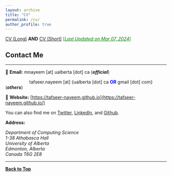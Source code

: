 ```yaml
---
layout: archive
title: "CV"
permalink: /cv/
author_profile: true
---
```


[CV (Long)](https://tafseer-nayeem.github.io/files/CVs/CV_long_tafseer.pdf) **AND** [CV (Short)](https://tafseer-nayeem.github.io/files/CVs/CV_short_tafseer.pdf) <span style ="color:Green"> [<ins>*Last Updated on Mar 07, 2024*</ins>] </span>

## Contact Me
-------------

📧 **Email:** mnayeem [at] ualberta [dot] ca (***official***)

&nbsp; &nbsp; &nbsp; &nbsp; &nbsp; &nbsp; &nbsp; &nbsp; &nbsp; &nbsp;tafseer.nayeem [at] {ualberta [dot] ca <span style="color:Blue">**OR**</span> gmail [dot] com} (***others***)<br /> 

<!-- [comment]: # &nbsp; &nbsp; &nbsp; &nbsp; &nbsp; &nbsp; &nbsp; &nbsp; &nbsp; mir.nayeem [at] alumni [dot] uleth [dot] [*first 2 letters in “canada”*], <br /> -->

📒 **Website:** [https://tafseer-nayeem.github.io](https://tafseer-nayeem.github.io/) <br />

You can also find me on [Twitter](https://twitter.com/mtnayeem), [LinkedIn](https://www.linkedin.com/in/mtnayeem/), and [Github](https://github.com/tafseer-nayeem).

**Address:**
<address>
Department of Computing Science  <br /> 
1-38 Athabasca Hall  <br /> 
University of Alberta  <br /> 
Edmonton, Alberta  <br /> 
Canada T6G 2E8  <br /> 
</address> 

<!-- 
**Address:**
<address>
Department of Computer Science and Engineering (CSE), <br /> 
Ahsanullah University of Science and Technology (AUST). <br /> 
141-142 Love Road, Tejgaon Industrial Area, <br />
Dhaka, Bangladesh. <br /> 
</address> 

<br /> 
<iframe src="https://www.google.com/maps/embed?pb=!1m18!1m12!1m3!1d3651.5375119530972!2d90.40462791445606!3d23.76386639417981!2m3!1f0!2f0!3f0!3m2!1i1024!2i768!4f13.1!3m3!1m2!1s0x3755c77decb5f845%3A0xc2eadd2f3b867792!2sAhsanullah%20University%20of%20Science%20and%20Technology!5e0!3m2!1sen!2sus!4v1584909327199!5m2!1sen!2sus" width="600" height="450" frameborder="0" style="border:0;" allowfullscreen="" aria-hidden="false" tabindex="0"></iframe>
-->
----------------------------------------

[**Back to Top**](#)